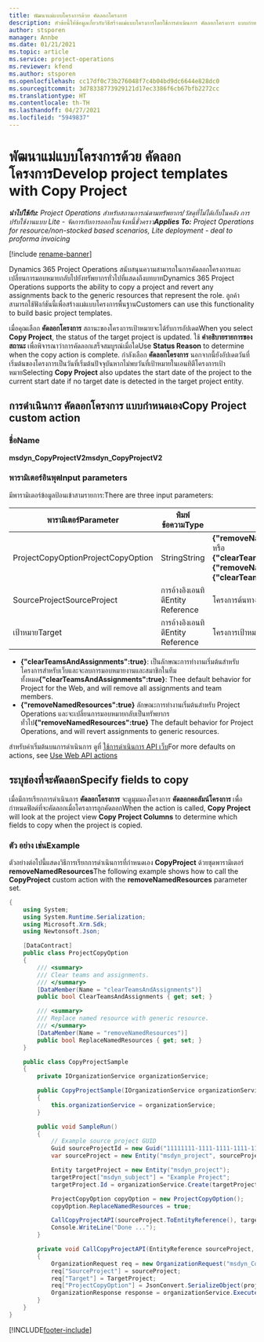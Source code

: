 ```yaml
---
title: พัฒนาแม่แบบโครงการด้วย คัดลอกโครงการ
description: หัวข้อนี้ให้ข้อมูลเกี่ยวกับวิธีสร้างแม่แบบโครงการโดยใช้การดำเนินการ คัดลอกโครงการ แบบกำหนดเอง
author: stsporen
manager: Annbe
ms.date: 01/21/2021
ms.topic: article
ms.service: project-operations
ms.reviewer: kfend
ms.author: stsporen
ms.openlocfilehash: cc17df0c73b276048f7c4b04bd9dc6644e828dc0
ms.sourcegitcommit: 3d78338773929121d17ec3386f6cb67bfb2272cc
ms.translationtype: HT
ms.contentlocale: th-TH
ms.lasthandoff: 04/27/2021
ms.locfileid: "5949837"
---
```

# <a name="develop-project-templates-with-copy-project"></a><span data-ttu-id="c1c71-103">พัฒนาแม่แบบโครงการด้วย คัดลอกโครงการ</span><span class="sxs-lookup"><span data-stu-id="c1c71-103">Develop project templates with Copy Project</span></span>

<span data-ttu-id="c1c71-104">_**นำไปใช้กับ:** Project Operations สำหรับสถานการณ์ตามทรัพยากร/วัสดุที่ไม่ได้เก็บในคลัง การปรับใช้งานแบบ Lite - จัดการกับการออกใบแจ้งหนี้ชั่วคราว_</span><span class="sxs-lookup"><span data-stu-id="c1c71-104">_**Applies To:** Project Operations for resource/non-stocked based scenarios, Lite deployment - deal to proforma invoicing_</span></span>

[!include [rename-banner](~/includes/cc-data-platform-banner.md)]

<span data-ttu-id="c1c71-105">Dynamics 365 Project Operations สนับสนุนความสามารถในการคัดลอกโครงการและเปลี่ยนการมอบหมายกลับไปยังทรัพยากรทั่วไปที่แสดงถึงบทบาท</span><span class="sxs-lookup"><span data-stu-id="c1c71-105">Dynamics 365 Project Operations supports the ability to copy a project and revert any assignments back to the generic resources that represent the role.</span></span> <span data-ttu-id="c1c71-106">ลูกค้าสามารถใช้ฟังก์ชันนี้เพื่อสร้างแม่แบบโครงการพื้นฐาน</span><span class="sxs-lookup"><span data-stu-id="c1c71-106">Customers can use this functionality to build basic project templates.</span></span>

<span data-ttu-id="c1c71-107">เมื่อคุณเลือก **คัดลอกโครงการ** สถานะของโครงการเป้าหมายจะได้รับการอัปเดต</span><span class="sxs-lookup"><span data-stu-id="c1c71-107">When you select **Copy Project**, the status of the target project is updated.</span></span> <span data-ttu-id="c1c71-108">ใช้ **คำอธิบายรายการของสถานะ** เพื่อพิจารณาว่าการคัดลอกเสร็จสมบูรณ์เมื่อใด</span><span class="sxs-lookup"><span data-stu-id="c1c71-108">Use **Status Reason** to determine when the copy action is complete.</span></span> <span data-ttu-id="c1c71-109">กำลังเลือก **คัดลอกโครงการ** นอกจากนี้ยังอัปเดตวันที่เริ่มต้นของโครงการเป็นวันที่เริ่มต้นปัจจุบันหากไม่พบวันที่เป้าหมายในเอนทิตีโครงการเป้าหมาย</span><span class="sxs-lookup"><span data-stu-id="c1c71-109">Selecting **Copy Project** also updates the start date of the project to the current start date if no target date is detected in the target project entity.</span></span>

## <a name="copy-project-custom-action"></a><span data-ttu-id="c1c71-110">การดำเนินการ คัดลอกโครงการ แบบกำหนดเอง</span><span class="sxs-lookup"><span data-stu-id="c1c71-110">Copy Project custom action</span></span> 

### <a name="name"></a><span data-ttu-id="c1c71-111">ชื่อ</span><span class="sxs-lookup"><span data-stu-id="c1c71-111">Name</span></span> 

<span data-ttu-id="c1c71-112">**msdyn_CopyProjectV2**</span><span class="sxs-lookup"><span data-stu-id="c1c71-112">**msdyn_CopyProjectV2**</span></span>

### <a name="input-parameters"></a><span data-ttu-id="c1c71-113">พารามิเตอร์อินพุต</span><span class="sxs-lookup"><span data-stu-id="c1c71-113">Input parameters</span></span>
<span data-ttu-id="c1c71-114">มีพารามิเตอร์ข้อมูลป้อนเข้าสามรายการ:</span><span class="sxs-lookup"><span data-stu-id="c1c71-114">There are three input parameters:</span></span>

| <span data-ttu-id="c1c71-115">พารามิเตอร์</span><span class="sxs-lookup"><span data-stu-id="c1c71-115">Parameter</span></span>          | <span data-ttu-id="c1c71-116">พิมพ์ข้อความ</span><span class="sxs-lookup"><span data-stu-id="c1c71-116">Type</span></span>   | <span data-ttu-id="c1c71-117">มูลค่า</span><span class="sxs-lookup"><span data-stu-id="c1c71-117">Values</span></span>                                                   | 
|--------------------|--------|----------------------------------------------------------|
| <span data-ttu-id="c1c71-118">ProjectCopyOption</span><span class="sxs-lookup"><span data-stu-id="c1c71-118">ProjectCopyOption</span></span>  | <span data-ttu-id="c1c71-119">String</span><span class="sxs-lookup"><span data-stu-id="c1c71-119">String</span></span> | <span data-ttu-id="c1c71-120">**{"removeNamedResources":true}** หรือ **{"clearTeamsAndAssignments":true}**</span><span class="sxs-lookup"><span data-stu-id="c1c71-120">**{"removeNamedResources":true}** or **{"clearTeamsAndAssignments":true}**</span></span> |
| <span data-ttu-id="c1c71-121">SourceProject</span><span class="sxs-lookup"><span data-stu-id="c1c71-121">SourceProject</span></span>      | <span data-ttu-id="c1c71-122">การอ้างอิงเอนทิตี</span><span class="sxs-lookup"><span data-stu-id="c1c71-122">Entity Reference</span></span> | <span data-ttu-id="c1c71-123">โครงการต้นทาง</span><span class="sxs-lookup"><span data-stu-id="c1c71-123">Source Project</span></span> |
| <span data-ttu-id="c1c71-124">เป้าหมาย</span><span class="sxs-lookup"><span data-stu-id="c1c71-124">Target</span></span>             | <span data-ttu-id="c1c71-125">การอ้างอิงเอนทิตี</span><span class="sxs-lookup"><span data-stu-id="c1c71-125">Entity Reference</span></span> | <span data-ttu-id="c1c71-126">โครงการเป้าหมาย</span><span class="sxs-lookup"><span data-stu-id="c1c71-126">Target Project</span></span> |


- <span data-ttu-id="c1c71-127">**{"clearTeamsAndAssignments":true}**: เป็นลักษณะการทำงานเริ่มต้นสำหรับโครงการสำหรับเว็บและจะลบการมอบหมายงานและสมาชิกในทีมทั้งหมด</span><span class="sxs-lookup"><span data-stu-id="c1c71-127">**{"clearTeamsAndAssignments":true}**: Thee default behavior for Project for the Web, and will remove all assignments and team members.</span></span>
- <span data-ttu-id="c1c71-128">**{"removeNamedResources":true}** ลักษณะการทำงานเริ่มต้นสำหรับ Project Operations และจะเปลี่ยนการมอบหมายกลับเป็นทรัพยากรทั่วไป</span><span class="sxs-lookup"><span data-stu-id="c1c71-128">**{"removeNamedResources":true}** The default behavior for Project Operations, and will revert assignments to generic resources.</span></span>

<span data-ttu-id="c1c71-129">สำหรับค่าเริ่มต้นบนการดำเนินการ ดูที่ [ใช้การดำเนินการ API เว็บ](/powerapps/developer/common-data-service/webapi/use-web-api-actions)</span><span class="sxs-lookup"><span data-stu-id="c1c71-129">For more defaults on actions, see [Use Web API actions](/powerapps/developer/common-data-service/webapi/use-web-api-actions)</span></span>

## <a name="specify-fields-to-copy"></a><span data-ttu-id="c1c71-130">ระบุช่องที่จะคัดลอก</span><span class="sxs-lookup"><span data-stu-id="c1c71-130">Specify fields to copy</span></span> 
<span data-ttu-id="c1c71-131">เมื่อมีการเรียกการดำเนินการ **คัดลอกโครงการ** จะดูมุมมองโครงการ **คัดลอกคอลัมน์โครงการ** เพื่อกำหนดฟิลด์ที่จะคัดลอกเมื่อโครงการถูกคัดลอก</span><span class="sxs-lookup"><span data-stu-id="c1c71-131">When the action is called, **Copy Project** will look at the project view **Copy Project Columns** to determine which fields to copy when the project is copied.</span></span>


### <a name="example"></a><span data-ttu-id="c1c71-132">ตัว อย่าง เช่น</span><span class="sxs-lookup"><span data-stu-id="c1c71-132">Example</span></span>
<span data-ttu-id="c1c71-133">ตัวอย่างต่อไปนี้แสดงวิธีการเรียกการดำเนินการที่กำหนดเอง **CopyProject** ด้วยชุดพารามิเตอร์ **removeNamedResources**</span><span class="sxs-lookup"><span data-stu-id="c1c71-133">The following example shows how to call the **CopyProject** custom action with the **removeNamedResources** parameter set.</span></span>
```C#
{
    using System;
    using System.Runtime.Serialization;
    using Microsoft.Xrm.Sdk;
    using Newtonsoft.Json;

    [DataContract]
    public class ProjectCopyOption
    {
        /// <summary>
        /// Clear teams and assignments.
        /// </summary>
        [DataMember(Name = "clearTeamsAndAssignments")]
        public bool ClearTeamsAndAssignments { get; set; }

        /// <summary>
        /// Replace named resource with generic resource.
        /// </summary>
        [DataMember(Name = "removeNamedResources")]
        public bool ReplaceNamedResources { get; set; }
    }

    public class CopyProjectSample
    {
        private IOrganizationService organizationService;

        public CopyProjectSample(IOrganizationService organizationService)
        {
            this.organizationService = organizationService;
        }

        public void SampleRun()
        {
            // Example source project GUID
            Guid sourceProjectId = new Guid("11111111-1111-1111-1111-111111111111");
            var sourceProject = new Entity("msdyn_project", sourceProjectId);

            Entity targetProject = new Entity("msdyn_project");
            targetProject["msdyn_subject"] = "Example Project";
            targetProject.Id = organizationService.Create(targetProject);

            ProjectCopyOption copyOption = new ProjectCopyOption();
            copyOption.ReplaceNamedResources = true;

            CallCopyProjectAPI(sourceProject.ToEntityReference(), targetProject.ToEntityReference(), copyOption);
            Console.WriteLine("Done ...");
        }

        private void CallCopyProjectAPI(EntityReference sourceProject, EntityReference TargetProject, ProjectCopyOption projectCopyOption)
        {
            OrganizationRequest req = new OrganizationRequest("msdyn_CopyProjectV2");
            req["SourceProject"] = sourceProject;
            req["Target"] = TargetProject;
            req["ProjectCopyOption"] = JsonConvert.SerializeObject(projectCopyOption);
            OrganizationResponse response = organizationService.Execute(req);
        }
    }
}
```


[!INCLUDE[footer-include](../includes/footer-banner.md)]
